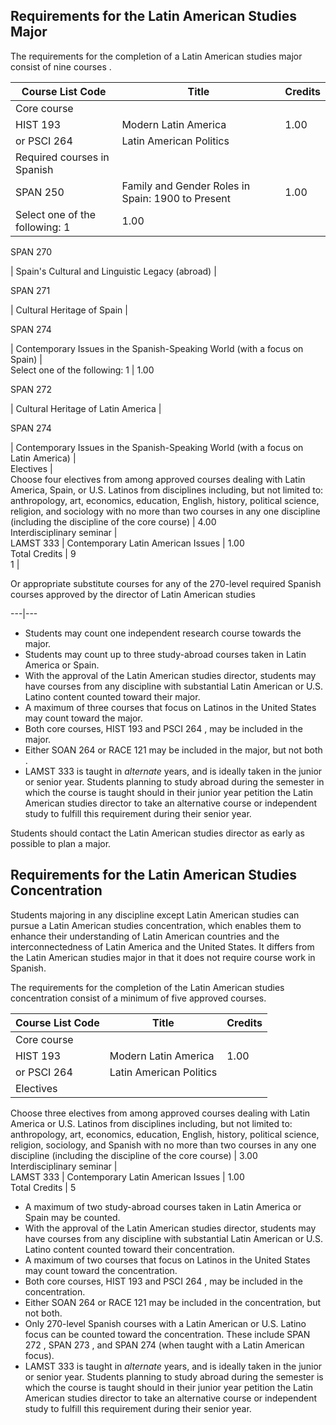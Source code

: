 ##  Requirements for the Latin American Studies Major

The requirements for the completion of a Latin American studies major consist
of nine courses  .

Course List  Code  |  Title  |  Credits  
---|---|---  
Core course  |  
HIST 193  |  Modern Latin America  |  1.00  
or PSCI 264  |  Latin American Politics  
Required courses in Spanish  |  
SPAN 250  |  Family and Gender Roles in Spain: 1900 to Present  |  1.00  
Select one of the following:  1  |  1.00  
  
SPAN 270

|  Spain's Cultural and Linguistic Legacy (abroad)  |  
  
SPAN 271

|  Cultural Heritage of Spain  |  
  
SPAN 274

|  Contemporary Issues in the Spanish-Speaking World (with a focus on Spain)
|  
Select one of the following:  1  |  1.00  
  
SPAN 272

|  Cultural Heritage of Latin America  |  
  
SPAN 274

|  Contemporary Issues in the Spanish-Speaking World (with a focus on Latin
America)  |  
Electives  |  
Choose four electives from among approved courses dealing with Latin America,
Spain, or U.S. Latinos from disciplines including, but not limited to:
anthropology, art, economics, education, English, history, political science,
religion, and sociology with no more than two courses in any one discipline
(including the discipline of the core course)  |  4.00  
Interdisciplinary seminar  |  
LAMST 333  |  Contemporary Latin American Issues  |  1.00  
Total Credits  |  9  
1  |

Or appropriate substitute courses for any of the 270-level required Spanish
courses approved by the director of Latin American studies  
  
---|---  
  
  * Students may count one independent research course towards the major. 
  * Students may count up to three study-abroad courses taken in Latin America or Spain. 
  * With the approval of the Latin American studies director, students may have courses from any discipline with substantial Latin American or U.S. Latino content counted toward their major. 
  * A maximum of three courses that focus on Latinos in the United States may count toward the major. 
  * Both core courses,  HIST 193  and  PSCI 264  , may be included in the major. 
  * Either  SOAN 264  or  RACE 121  may be included in the major, but not both  . 
  * LAMST 333  is taught in _alternate_ years, and is ideally taken in the junior or senior year. Students planning to study abroad during the semester in which the course is taught should in their junior year petition the Latin American studies director to take an alternative course or independent study to fulfill this requirement during their senior year. 

Students should contact the Latin American studies director as early as
possible to plan a major.

##  Requirements for the Latin American Studies Concentration

Students majoring in any discipline except Latin American studies can pursue a
Latin American studies concentration, which enables them to enhance their
understanding of Latin American countries and the interconnectedness of Latin
America and the United States. It differs from the Latin American studies
major in that it does not require course work in Spanish.

The requirements for the completion of the Latin American studies
concentration consist of a minimum of five approved courses.

Course List  Code  |  Title  |  Credits  
---|---|---  
Core course  |  
HIST 193  |  Modern Latin America  |  1.00  
or PSCI 264  |  Latin American Politics  
Electives  |  
Choose three electives from among approved courses dealing with Latin America
or U.S. Latinos from disciplines including, but not limited to: anthropology,
art, economics, education, English, history, political science, religion,
sociology, and Spanish with no more than two courses in any one discipline
(including the discipline of the core course)  |  3.00  
Interdisciplinary seminar  |  
LAMST 333  |  Contemporary Latin American Issues  |  1.00  
Total Credits  |  5  
  
  * A maximum of two study-abroad courses taken in Latin America or Spain may be counted. 
  * With the approval of the Latin American studies director, students may have courses from any discipline with substantial Latin American or U.S. Latino content counted toward their concentration. 
  * A maximum of two courses that focus on Latinos in the United States may count toward the concentration. 
  * Both core courses,  HIST 193  and  PSCI 264  , may be included in the concentration. 
  * Either  SOAN 264  or  RACE 121  may be included in the concentration, but not both. 
  * Only 270-level Spanish courses with a Latin American or U.S. Latino focus can be counted toward the concentration. These include  SPAN 272  ,  SPAN 273  , and  SPAN 274  (when taught with a Latin American focus). 
  * LAMST 333  is taught in _alternate_ years, and is ideally taken in the junior or senior year. Students planning to study abroad during the semester is which the course is taught should in their junior year petition the Latin American studies director to take an alternative course or independent study to fulfill this requirement during their senior year. 

